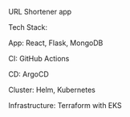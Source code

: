 URL Shortener app

Tech Stack:

App: React, Flask, MongoDB

CI: GitHub Actions

CD: ArgoCD

Cluster: Helm, Kubernetes

Infrastructure: Terraform with EKS



